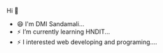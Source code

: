 Hi 👯 
- 😄 I'm DMI Sandamali...
- ⚡ I’m currently learning HNDIT...
- ⚡ I interested web developing and programing....

<!--
**sandamali-iresha/sandamali-iresha** is a ✨ _special_ ✨ repository because its `README.md` (this file) appears on your GitHub profile.

Here are some ideas to get you started:

- 🔭 I’m currently working on ...
- 🌱 I’m currently learning ...
- 👯 I’m looking to collaborate on ...
- 🤔 I’m looking for help with ...
- 💬 Ask me about ...
- 📫 How to reach me: ...
- 😄 Pronouns: ...
- ⚡ Fun fact: ...
-->
